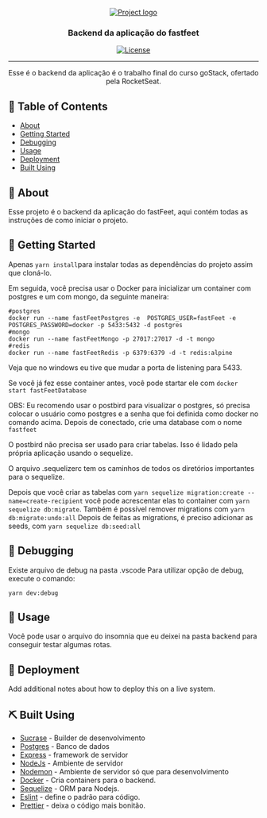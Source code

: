 <p align="center">
  <a href="" rel="noopener">
 <img src="https://github.com/pedrohba1/bootcamp-gostack-desafio-02/blob/master/readme%20stuff/logo.png" alt="Project logo"></a>
</p>

<h3 align="center">Backend da aplicação do fastfeet</h3>

<div align="center">


[![License](https://img.shields.io/badge/license-MIT-blue.svg)](/LICENSE)

</div>

---

<p align="center"> Esse é o backend da aplicação é o trabalho final do curso goStack, ofertado pela RocketSeat.
    <br>
</p>

## 📝 Table of Contents

-   [About](#about)
-   [Getting Started](#getting_started)
-   [Debugging](#debugging)
-   [Usage](#usage)
-   [Deployment](#deployment)
-   [Built Using](#built_using)

## 🧐 About <a name = "about"></a>

Esse projeto é o backend da aplicação do fastFeet, aqui contém todas as instruções de como iniciar o projeto.

## 🏁 Getting Started <a name = "getting_started"></a>

Apenas `yarn install`para instalar todas as dependências do projeto assim que cloná-lo.

Em seguida, você precisa usar o Docker para inicializar um container com postgres e um com mongo, da seguinte maneira:

```
#postgres
docker run --name fastFeetPostgres -e  POSTGRES_USER=fastFeet -e POSTGRES_PASSWORD=docker -p 5433:5432 -d postgres
#mongo
docker run --name fastFeetMongo -p 27017:27017 -d -t mongo
#redis
docker run --name fastFeetRedis -p 6379:6379 -d -t redis:alpine
```

Veja que no windows eu tive que mudar a porta de listening para 5433.

Se você já fez esse container antes, você pode startar ele com `docker start fastFeetDatabase`

OBS: Eu recomendo usar o postbird para visualizar o postgres, só precisa colocar o usuário como postgres e a senha que foi definida como docker no comando acima. Depois de conectado, crie uma database com o nome `fastfeet`

O postbird não precisa ser usado para criar tabelas. Isso é lidado pela própria aplicação usando o sequelize.

O arquivo .sequelizerc tem os caminhos de todos os diretórios importantes para o sequelize.

Depois que você criar as tabelas com `yarn sequelize migration:create --name=create-recipient` você pode acrescentar elas to container com `yarn sequelize db:migrate`.
Também é possível remover migrations com `yarn db:migrate:undo:all`
Depois de feitas as migrations, é preciso adicionar as seeds, com `yarn sequelize db:seed:all`

## 🔧 Debugging <a name = "debugging"></a>

Existe arquivo de debug na pasta .vscode
Para utilizar opção de debug, execute o comando:

```
yarn dev:debug
```

## 🎈 Usage <a name="usage"></a>

Você pode usar o arquivo do insomnia que eu deixei na pasta backend para conseguir testar algumas rotas.

## 🚀 Deployment <a name = "deployment"></a>

Add additional notes about how to deploy this on a live system.


## ⛏️ Built Using <a name = "built_using"></a>

-   [Sucrase](qqwe) - Builder de desenvolvimento
-   [Postgres](https://www.postgresql.org) - Banco de dados
-   [Express](https://expressjs.com/) - framework de servidor
-   [NodeJs](https://nodejs.org/en/) - Ambiente de servidor
-   [Nodemon](qeqwe) - Ambiente de servidor só que para desenvolvimento
-   [Docker](a) - Cria containers para o backend.
-   [Sequelize](b) - ORM para Nodejs.
-   [Eslint](c) - define o padrão para código.
-   [Prettier](d) - deixa o código mais bonitão.



